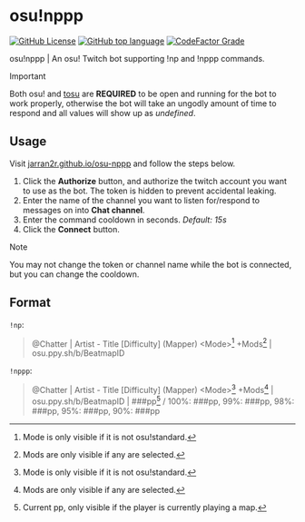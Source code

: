 # osu!nppp
[![GitHub License](https://img.shields.io/github/license/jarran2r/osu-nppp)](LICENSE)
[![GitHub top language](https://img.shields.io/github/languages/top/jarran2r/osu-nppp)]()
[![CodeFactor Grade](https://img.shields.io/codefactor/grade/github/jarran2r/osu-nppp)](https://www.codefactor.io/repository/github/jarran2r/osu-nppp/)

osu!nppp | An osu! Twitch bot supporting !np and !nppp commands.
> [!IMPORTANT]
> Both osu! and [tosu](https://tosu.app) are __REQUIRED__ to be open and running for the bot to work properly, otherwise the bot will take an ungodly amount of time to respond and all values will show up as _undefined_.
## Usage
Visit [jarran2r.github.io/osu-nppp](https://jarran2r.github.io/osu-nppp) and follow the steps below.
1. Click the __Authorize__ button, and authorize the twitch account you want to use as the bot. The token is hidden to prevent accidental leaking.
2. Enter the name of the channel you want to listen for/respond to messages on into __Chat channel__.
3. Enter the command cooldown in seconds. _Default: 15s_
4. Click the __Connect__ button.

> [!NOTE]
> You may not change the token or channel name while the bot is connected, but you can change the cooldown.
## Format
`!np`:
> @Chatter | Artist - Title [Difficulty] (Mapper) &lt;Mode&gt;[^1] +Mods[^2] | osu.ppy.sh/b/BeatmapID

`!nppp`:
> @Chatter | Artist - Title [Difficulty] (Mapper) &lt;Mode&gt;[^1] +Mods[^2] | osu.ppy.sh/b/BeatmapID | ###pp[^3] / 100%: ###pp, 99%: ###pp, 98%: ###pp, 95%: ###pp, 90%: ###pp
[^1]: Mode is only visible if it is not osu!standard.
[^2]: Mods are only visible if any are selected.
[^3]: Current pp, only visible if the player is currently playing a map.
